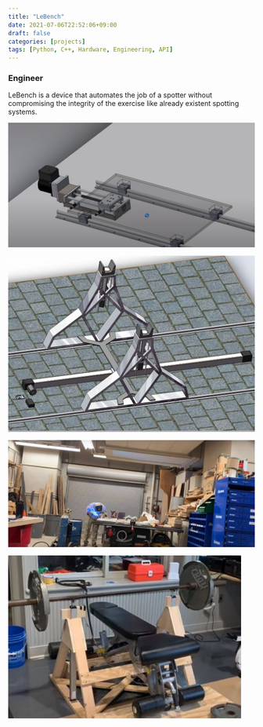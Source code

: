 ```yaml
---
title: "LeBench"
date: 2021-07-06T22:52:06+09:00
draft: false
categories: [projects]
tags: [Python, C++, Hardware, Engineering, API]
---
```


### Engineer

LeBench is a device that automates the job of a spotter without compromising the integrity of the exercise like already existent spotting systems.

![](/lebench1.jpg)

![](/lebench3.jpg)

![](/lebench.jpg)

![](/lebench2.jpg)
